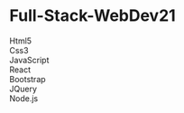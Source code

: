 # Full-Stack-WebDev21
<p>
  <dl>
    <dt>Html5</dt>
    <dt>Css3</dt>
    <dt>JavaScript</dt>
    <dt>React</dt>
    <dt>Bootstrap</dt>
    <dt>JQuery</dt>
    <dt>Node.js</dt>
  </dl>
</p>
